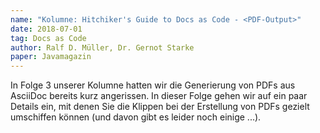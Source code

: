 ```yaml
---
name: "Kolumne: Hitchiker's Guide to Docs as Code - <PDF-Output>"
date: 2018-07-01
tag: Docs as Code
author: Ralf D. Müller, Dr. Gernot Starke
paper: Javamagazin
---
```

In Folge 3 unserer Kolumne hatten wir die Generierung von PDFs aus AsciiDoc bereits kurz angerissen.
In dieser Folge gehen wir auf ein paar Details ein, mit denen Sie die Klippen bei der Erstellung von PDFs gezielt
umschiffen können (und davon gibt es leider noch einige ...).